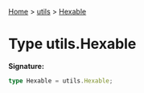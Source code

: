 [Home](../../../index.md) &gt; [utils](../../utils.md) &gt; [Hexable](./hexable.md)

# Type utils.Hexable


<b>Signature:</b>

```typescript
type Hexable = utils.Hexable;
```
